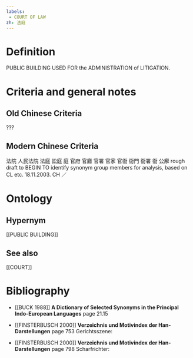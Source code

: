 ```yaml
---
labels: 
 - COURT OF LAW
zh: 法庭
---
```


# Definition
PUBLIC BUILDING USED FOR the ADMINISTRATION of LITIGATION.
# Criteria and general notes
## Old Chinese Criteria
???
## Modern Chinese Criteria
法院
人民法院
法庭
訟庭
庭
官府
官廳
官署
官家
官衙
衙門
衙署
衙
公廨
rough draft to BEGIN TO identify synonym group members for analysis, based on CL etc. 18.11.2003. CH ／
# Ontology

## Hypernym
[[PUBLIC BUILDING]]
## See also
[[COURT]]
# Bibliography
- [[BUCK 1988]]
**A Dictionary of Selected Synonyms in the Principal Indo-European Languages** page 21.15

- [[FINSTERBUSCH 2000]]
**Verzeichnis und Motivindex der Han-Darstellungen** page 753
Gerichtsszene:
- [[FINSTERBUSCH 2000]]
**Verzeichnis und Motivindex der Han-Darstellungen** page 798
Scharfrichter: